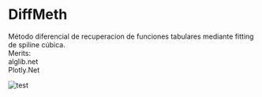 # DiffMeth
Método diferencial de recuperacion de funciones tabulares mediante fitting de spiline cúbica.   
Merits:   
alglib.net   
Plotly.Net   
   
![test](/images/test.png)
